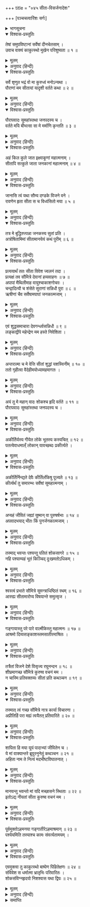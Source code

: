 +++
title = "०४५ सीता-विसर्जनादेशः"

+++
[पञ्चचत्वारिंशः सर्गः]



<details><summary>भागसूचना</summary>

45. श्रीरामका भाइयोंके समक्ष सर्वत्र फैले हुए लोकापवादकी चर्चा करके सीताको वनमें छोड़ आनेके लिये लक्ष्मणको आदेश देना
</details>

<details open><summary>विश्वास-प्रस्तुतिः</summary>

तेषां समुपविष्टानां सर्वेषां दीनचेतसाम् ।  
उवाच वाक्यं काकुत्स्थो मुखेन परिशुष्यता ॥ १ ॥
</details>

<details><summary>मूलम्</summary>

तेषां समुपविष्टानां सर्वेषां दीनचेतसाम् ।  
उवाच वाक्यं काकुत्स्थो मुखेन परिशुष्यता ॥ १ ॥
</details>

<details><summary>अनुवाद (हिन्दी)</summary>

इस प्रकार सब भाई दुःखी मनसे वहाँ बैठे हुए थे । उस समय श्रीरामने सूखे मुखसे उनके सामने यह बात कही— ॥ १ ॥
</details>

<details open><summary>विश्वास-प्रस्तुतिः</summary>

सर्वे शृणुत भद्रं वो मा कुरुध्वं मनोऽन्यथा ।  
पौराणां मम सीतायां यादृशी वर्तते कथा ॥ २ ॥
</details>

<details><summary>मूलम्</summary>

सर्वे शृणुत भद्रं वो मा कुरुध्वं मनोऽन्यथा ।  
पौराणां मम सीतायां यादृशी वर्तते कथा ॥ २ ॥
</details>

<details><summary>अनुवाद (हिन्दी)</summary>

‘बन्धुओ! तुम्हारा कल्याण हो । तुम सब लोग मेरी बात सुनो । मनको इधर-उधर न ले जाओ । पुरवासियोंके यहाँ मेरे और सीताके विषयमें जैसी चर्चा चल रही है, उसीको बता रहा हूँ ॥ २ ॥
</details>

<details open><summary>विश्वास-प्रस्तुतिः</summary>

पौरापवादः सुमहांस्तथा जनपदस्य च ।  
वर्तते मयि बीभत्सा सा मे मर्माणि कृन्तति ॥ ३ ॥
</details>

<details><summary>मूलम्</summary>

पौरापवादः सुमहांस्तथा जनपदस्य च ।  
वर्तते मयि बीभत्सा सा मे मर्माणि कृन्तति ॥ ३ ॥
</details>

<details><summary>अनुवाद (हिन्दी)</summary>

‘इस समय पुरवासियों और जनपदके लोगोंमें सीताके सम्बन्धमें महान् अपवाद फैला हुआ है । मेरे प्रति भी उनका बड़ा घृणापूर्ण भाव है । उन सबकी वह घृणा मेरे मर्मस्थलको विदीर्ण किये देती है ॥ ३ ॥
</details>

<details open><summary>विश्वास-प्रस्तुतिः</summary>

अहं किल कुले जात इक्ष्वाकूणां महात्मनाम् ।  
सीतापि सत्कुले जाता जनकानां महात्मनाम् ॥ ४ ॥
</details>

<details><summary>मूलम्</summary>

अहं किल कुले जात इक्ष्वाकूणां महात्मनाम् ।  
सीतापि सत्कुले जाता जनकानां महात्मनाम् ॥ ४ ॥
</details>

<details><summary>अनुवाद (हिन्दी)</summary>

‘मैं इक्ष्वाकुवंशी महात्मा नरेशोंके कुलमें उत्पन्न हुआ हूँ । सीताने भी महात्मा जनकोंके उत्तम कुलमें जन्म लिया है ॥ ४ ॥
</details>

<details open><summary>विश्वास-प्रस्तुतिः</summary>

जानासि त्वं यथा सौम्य दण्डके विजने वने ।  
रावणेन हृता सीता स च विध्वंसितो मया ॥ ५ ॥
</details>

<details><summary>मूलम्</summary>

जानासि त्वं यथा सौम्य दण्डके विजने वने ।  
रावणेन हृता सीता स च विध्वंसितो मया ॥ ५ ॥
</details>

<details><summary>अनुवाद (हिन्दी)</summary>

‘सौम्य लक्ष्मण! तुम तो यह जानते ही हो कि किस प्रकार रावण निर्जन दण्डकारण्यसे उन्हें हरकर ले गया था और मैंने उसका विध्वंस भी कर डाला ॥ ५ ॥
</details>

<details open><summary>विश्वास-प्रस्तुतिः</summary>

तत्र मे बुद्धिरुत्पन्ना जनकस्य सुतां प्रति ।  
अत्रोषितामिमां सीतामानयेयं कथं पुरीम् ॥ ६ ॥
</details>

<details><summary>मूलम्</summary>

तत्र मे बुद्धिरुत्पन्ना जनकस्य सुतां प्रति ।  
अत्रोषितामिमां सीतामानयेयं कथं पुरीम् ॥ ६ ॥
</details>

<details><summary>अनुवाद (हिन्दी)</summary>

‘उसके बाद लङ्कामें ही जानकीके विषयमें मेरे अन्तःकरणमें यह विचार उत्पन्न हुआ था कि इनके इतने दिनोंतक यहाँ रह लेनेपर भी मैं इन्हें राजधानीमें कैसे ले जा सकूँगा ॥ ६ ॥
</details>

<details open><summary>विश्वास-प्रस्तुतिः</summary>

प्रत्ययार्थं ततः सीता विवेश ज्वलनं तदा ।  
प्रत्यक्षं तव सौमित्रे देवानां हव्यवाहनः ॥ ७ ॥  
अपापां मैथिलीमाह वायुश्चाकाशगोचरः ।  
चन्द्रादित्यौ च शंसेते सुराणां सन्निधौ पुरा ॥ ८ ॥  
ऋषीणां चैव सर्वेषामपापां जनकात्मजाम् ।
</details>

<details><summary>मूलम्</summary>

प्रत्ययार्थं ततः सीता विवेश ज्वलनं तदा ।  
प्रत्यक्षं तव सौमित्रे देवानां हव्यवाहनः ॥ ७ ॥  
अपापां मैथिलीमाह वायुश्चाकाशगोचरः ।  
चन्द्रादित्यौ च शंसेते सुराणां सन्निधौ पुरा ॥ ८ ॥  
ऋषीणां चैव सर्वेषामपापां जनकात्मजाम् ।
</details>

<details><summary>अनुवाद (हिन्दी)</summary>

‘सुमित्राकुमार! उस समय अपनी पवित्रताका विश्वास दिलानेके लिये सीताने तुम्हारे सामने ही अग्निमें प्रवेश किया था और देवताओंके समक्ष स्वयं अग्निदेवने उन्हें निर्दोष बताया था । आकाशचारी वायु, चन्द्रमा और सूर्यने भी पहले देवताओं तथा समस्त ऋषियोंके समीप जनकनन्दिनीको निष्पाप घोषित किया था ॥ ७-८ १/२ ॥
</details>

<details open><summary>विश्वास-प्रस्तुतिः</summary>

एवं शुद्धसमाचारा देवगन्धर्वसन्निधौ ॥ ९ ॥  
लङ्काद्वीपे महेन्द्रेण मम हस्ते निवेशिता ।
</details>

<details><summary>मूलम्</summary>

एवं शुद्धसमाचारा देवगन्धर्वसन्निधौ ॥ ९ ॥  
लङ्काद्वीपे महेन्द्रेण मम हस्ते निवेशिता ।
</details>

<details><summary>अनुवाद (हिन्दी)</summary>

‘इस प्रकार विशुद्ध आचारवाली सीताको देवताओं और गन्धर्वोंके समीप साक्षात् देवराज इन्द्रने लङ्काद्वीपके अंदर मेरे हाथमें सौंपा था ॥ ९ १/२ ॥
</details>

<details open><summary>विश्वास-प्रस्तुतिः</summary>

अन्तरात्मा च मे वेत्ति सीतां शुद्धां यशस्विनीम् ॥ १० ॥  
ततो गृहीत्वा वैदेहीमयोध्यामहमागतः ।
</details>

<details><summary>मूलम्</summary>

अन्तरात्मा च मे वेत्ति सीतां शुद्धां यशस्विनीम् ॥ १० ॥  
ततो गृहीत्वा वैदेहीमयोध्यामहमागतः ।
</details>

<details><summary>अनुवाद (हिन्दी)</summary>

‘मेरी अन्तरात्मा भी यशस्विनी सीताको शुद्ध समझती है । इसीलिये मैं इन विदेहनन्दिनीको साथ लेकर अयोध्या आया था ॥ १० १/२ ॥
</details>

<details open><summary>विश्वास-प्रस्तुतिः</summary>

अयं तु मे महान् वादः शोकश्च हृदि वर्तते ॥ ११ ॥  
पौरापवादः सुमहांस्तथा जनपदस्य च ।
</details>

<details><summary>मूलम्</summary>

अयं तु मे महान् वादः शोकश्च हृदि वर्तते ॥ ११ ॥  
पौरापवादः सुमहांस्तथा जनपदस्य च ।
</details>

<details><summary>अनुवाद (हिन्दी)</summary>

‘परंतु अब यह महान् अपवाद फैलने लगा है । पुरवासियों और जनपदके लोगोंमें मेरी बड़ी निन्दा हो रही है । इसके लिये मेरे हृदयमें बड़ा शोक है ॥ ११ १/२ ॥
</details>

<details open><summary>विश्वास-प्रस्तुतिः</summary>

अकीर्तिर्यस्य गीयेत लोके भूतस्य कस्यचित् ॥ १२ ॥  
पतत्येवाधमाल्ँ लोकान् यावच्छब्दः प्रकीर्त्यते ।
</details>

<details><summary>मूलम्</summary>

अकीर्तिर्यस्य गीयेत लोके भूतस्य कस्यचित् ॥ १२ ॥  
पतत्येवाधमाल्ँ लोकान् यावच्छब्दः प्रकीर्त्यते ।
</details>

<details><summary>अनुवाद (हिन्दी)</summary>

‘जिस किसी भी प्राणीकी अपकीर्ति लोकमें सबकी चर्चाका विषय बन जाती है, वह अधम लोकों (नरकों)-में गिर जाता है और जबतक उस अपयशकी चर्चा होती है तबतक वहीं पड़ा रहता है ॥ १२ १/२ ॥
</details>

<details open><summary>विश्वास-प्रस्तुतिः</summary>

अकीर्तिर्निन्द्यते देवैः कीर्तिर्लोकेषु पूज्यते ॥ १३ ॥  
कीर्त्यर्थं तु समारम्भः सर्वेषां सुमहात्मनाम् ।
</details>

<details><summary>मूलम्</summary>

अकीर्तिर्निन्द्यते देवैः कीर्तिर्लोकेषु पूज्यते ॥ १३ ॥  
कीर्त्यर्थं तु समारम्भः सर्वेषां सुमहात्मनाम् ।
</details>

<details><summary>अनुवाद (हिन्दी)</summary>

‘देवगण लोकोंमें अपकीर्तिकी निन्दा और कीर्तिकी प्रशंसा करते हैं । समस्त श्रेष्ठ महात्माओंका सारा शुभ आयोजन उत्तम कीर्तिकी स्थापनाके लिये ही होता है ॥ १३ १/२ ॥
</details>

<details open><summary>विश्वास-प्रस्तुतिः</summary>

अप्यहं जीवितं जह्यां युष्मान् वा पुरुषर्षभाः ॥ १४ ॥  
अपवादभयाद् भीतः किं पुनर्जनकात्मजाम् ।
</details>

<details><summary>मूलम्</summary>

अप्यहं जीवितं जह्यां युष्मान् वा पुरुषर्षभाः ॥ १४ ॥  
अपवादभयाद् भीतः किं पुनर्जनकात्मजाम् ।
</details>

<details><summary>अनुवाद (हिन्दी)</summary>

‘नरश्रेष्ठ बन्धुओ! मैं लोकनिन्दाके भयसे अपने प्राणोंको और तुम सबको भी त्याग सकता हूँ । फिर सीताको त्यागना कौन बड़ी बात है? ॥ १४ १/२ ॥
</details>

<details open><summary>विश्वास-प्रस्तुतिः</summary>

तस्माद् भवन्तः पश्यन्तु पतितं शोकसागरे ॥ १५ ॥  
नहि पश्याम्यहं भूतं किञ्चिद् दुःखमतोऽधिकम् ।
</details>

<details><summary>मूलम्</summary>

तस्माद् भवन्तः पश्यन्तु पतितं शोकसागरे ॥ १५ ॥  
नहि पश्याम्यहं भूतं किञ्चिद् दुःखमतोऽधिकम् ।
</details>

<details><summary>अनुवाद (हिन्दी)</summary>

‘अतः तुमलोग मेरी ओर देखो । मैं शोकके समुद्रमें गिर गया हूँ । इससे बढ़कर कभी कोई दुःख मुझे उठाना पड़ा हो, इसकी मुझे याद नहीं है ॥ १५ १/२ ॥
</details>

<details open><summary>विश्वास-प्रस्तुतिः</summary>

श्वस्त्वं प्रभाते सौमित्रे सुमन्त्राधिष्ठितं रथम् ॥ १६ ॥  
आरुह्य सीतामारोप्य विषयान्ते समुत्सृज ।
</details>

<details><summary>मूलम्</summary>

श्वस्त्वं प्रभाते सौमित्रे सुमन्त्राधिष्ठितं रथम् ॥ १६ ॥  
आरुह्य सीतामारोप्य विषयान्ते समुत्सृज ।
</details>

<details><summary>अनुवाद (हिन्दी)</summary>

‘अतः सुमित्राकुमार! कल सबेरे तुम सारथि सुमन्त्रके द्वारा संचालित रथपर आरूढ़ हो सीताको भी उसीपर चढ़ाकर इस राज्यकी सीमाके बाहर छोड़ दो ॥ १६ १/२ ॥
</details>

<details open><summary>विश्वास-प्रस्तुतिः</summary>

गङ्गायास्तु परे पारे वाल्मीकेस्तु महात्मनः ॥ १७ ॥  
आश्रमो दिव्यसङ्काशस्तमसातीरमाश्रितः ।
</details>

<details><summary>मूलम्</summary>

गङ्गायास्तु परे पारे वाल्मीकेस्तु महात्मनः ॥ १७ ॥  
आश्रमो दिव्यसङ्काशस्तमसातीरमाश्रितः ।
</details>

<details><summary>अनुवाद (हिन्दी)</summary>

‘गङ्गाके उस पार तमसाके तटपर महात्मा वाल्मीकिमुनिका दिव्य आश्रम है ॥ १७ १/२ ॥
</details>

<details open><summary>विश्वास-प्रस्तुतिः</summary>

तत्रैतां विजने देशे विसृज्य रघुनन्दन ॥ १८ ॥  
शीघ्रमागच्छ सौमित्रे कुरुष्व वचनं मम ।  
न चास्मि प्रतिवक्तव्यः सीतां प्रति कथञ्चन ॥ १९ ॥
</details>

<details><summary>मूलम्</summary>

तत्रैतां विजने देशे विसृज्य रघुनन्दन ॥ १८ ॥  
शीघ्रमागच्छ सौमित्रे कुरुष्व वचनं मम ।  
न चास्मि प्रतिवक्तव्यः सीतां प्रति कथञ्चन ॥ १९ ॥
</details>

<details><summary>अनुवाद (हिन्दी)</summary>

‘रघुनन्दन! उस आश्रमके निकट निर्जन वनमें तुम सीताको छोड़कर शीघ्र लौट आओ । सुमित्रानन्दन! मेरी इस आज्ञाका पालन करो । सीताके विषयमें मुझसे किसी तरह कोई दूसरी बात तुम्हें नहीं कहनी चाहिये ॥ १८-१९ ॥
</details>

<details open><summary>विश्वास-प्रस्तुतिः</summary>

तस्मात् त्वं गच्छ सौमित्रे नात्र कार्या विचारणा ।  
अप्रीतिर्हि परा मह्यं त्वयैतत् प्रतिवारिते ॥ २० ॥
</details>

<details><summary>मूलम्</summary>

तस्मात् त्वं गच्छ सौमित्रे नात्र कार्या विचारणा ।  
अप्रीतिर्हि परा मह्यं त्वयैतत् प्रतिवारिते ॥ २० ॥
</details>

<details><summary>अनुवाद (हिन्दी)</summary>

‘इसलिये लक्ष्मण! अब तुम जाओ । इस विषयमें कोई सोच-विचार न करो । यदि मेरे इस निश्चयमें तुमने किसी प्रकारकी अड़चन डाली तो मुझे महान् कष्ट होगा ॥ २० ॥
</details>

<details open><summary>विश्वास-प्रस्तुतिः</summary>

शापिता हि मया यूयं पादाभ्यां जीवितेन च ।  
ये मां वाक्यान्तरे ब्रूयुरनुनेतुं कथञ्चन ॥ २१ ॥  
अहिता नाम ते नित्यं मदभीष्टविघातनात् ।
</details>

<details><summary>मूलम्</summary>

शापिता हि मया यूयं पादाभ्यां जीवितेन च ।  
ये मां वाक्यान्तरे ब्रूयुरनुनेतुं कथञ्चन ॥ २१ ॥  
अहिता नाम ते नित्यं मदभीष्टविघातनात् ।
</details>

<details><summary>अनुवाद (हिन्दी)</summary>

‘मैं तुम्हें अपने चरणों और जीवनकी शपथ दिलाता हूँ, मेरे निर्णयके विरुद्ध कुछ न कहो । जो मेरे इस कथनके बीचमें कूदकर किसी प्रकार मुझसे अनुनय-विनय करनेके लिये कुछ कहेंगे, वे मेरे अभीष्ट कार्यमें बाधा डालनेके कारण सदाके लिये मेरे शत्रु होंगे ॥ २१ १/२ ॥
</details>

<details open><summary>विश्वास-प्रस्तुतिः</summary>

मानयन्तु भवन्तो मां यदि मच्छासने स्थिताः ॥ २२ ॥  
इतोऽद्य नीयतां सीता कुरुष्व वचनं मम ।
</details>

<details><summary>मूलम्</summary>

मानयन्तु भवन्तो मां यदि मच्छासने स्थिताः ॥ २२ ॥  
इतोऽद्य नीयतां सीता कुरुष्व वचनं मम ।
</details>

<details><summary>अनुवाद (हिन्दी)</summary>

‘यदि तुमलोग मेरा सम्मान करते हो और मेरी आज्ञामें रहना चाहते हो तो अब सीताको यहाँसे वनमें ले जाओ । मेरी इस आज्ञाका पालन करो ॥ २२ १/२ ॥
</details>

<details open><summary>विश्वास-प्रस्तुतिः</summary>

पूर्वमुक्तोऽहमनया गङ्गातीरेऽहमाश्रमान् ॥ २३ ॥  
पश्येयमिति तस्याश्च कामः संवर्त्यतामयम् ।
</details>

<details><summary>मूलम्</summary>

पूर्वमुक्तोऽहमनया गङ्गातीरेऽहमाश्रमान् ॥ २३ ॥  
पश्येयमिति तस्याश्च कामः संवर्त्यतामयम् ।
</details>

<details><summary>अनुवाद (हिन्दी)</summary>

‘सीताने पहले मुझसे कहा था कि मैं गङ्गातटपर ऋषियोंके आश्रम देखना चाहती हूँ; अतः उनकी यह इच्छा भी पूर्ण की जाय’ ॥ २३ १/२ ॥
</details>

<details open><summary>विश्वास-प्रस्तुतिः</summary>

एवमुक्त्वा तु काकुत्स्थो बाष्पेण पिहितेक्षणः ॥ २४ ॥  
संविवेश स धर्मात्मा भ्रातृभिः परिवारितः ।  
शोकसंविग्नहृदयो निशश्वास यथा द्विपः ॥ २५ ॥
</details>

<details><summary>मूलम्</summary>

एवमुक्त्वा तु काकुत्स्थो बाष्पेण पिहितेक्षणः ॥ २४ ॥  
संविवेश स धर्मात्मा भ्रातृभिः परिवारितः ।  
शोकसंविग्नहृदयो निशश्वास यथा द्विपः ॥ २५ ॥
</details>

<details><summary>अनुवाद (हिन्दी)</summary>

इस प्रकार कहते-कहते श्रीरघुनाथजीके दोनों नेत्र आँसुओंसे भर गये । फिर वे धर्मात्मा श्रीराम अपने भाइयोंके साथ महलमें चले गये । उस समय उनका हृदय शोकसे व्याकुल था और वे हाथीके समान लम्बी साँस खींच रहे थे ॥ २४-२५ ॥
</details>

<details><summary>समाप्तिः</summary>

इत्यार्षे श्रीमद्रामायणे वाल्मीकीये आदिकाव्ये उत्तरकाण्डे पञ्चचत्वारिंशः सर्गः ॥ ४५ ॥  
इस प्रकार श्रीवाल्मीकिनिर्मित आर्षरामायण आदिकाव्यके उत्तरकाण्डमें पैंतालीसवाँ सर्ग पूरा हुआ ॥ ४५ ॥
</details>

